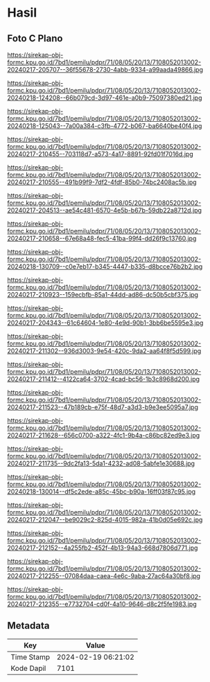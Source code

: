 # Hasil

## Foto C Plano

https://sirekap-obj-formc.kpu.go.id/7bd1/pemilu/pdpr/71/08/05/20/13/7108052013002-20240217-205707--36f55678-2730-4abb-9334-a99aada49866.jpg

https://sirekap-obj-formc.kpu.go.id/7bd1/pemilu/pdpr/71/08/05/20/13/7108052013002-20240218-124208--66b079cd-3d97-461e-a0b9-75097380ed21.jpg

https://sirekap-obj-formc.kpu.go.id/7bd1/pemilu/pdpr/71/08/05/20/13/7108052013002-20240218-125043--7a00a384-c3fb-4772-b067-ba6640be40f4.jpg

https://sirekap-obj-formc.kpu.go.id/7bd1/pemilu/pdpr/71/08/05/20/13/7108052013002-20240217-210455--703118d7-a573-4a17-8891-92fd01f7016d.jpg

https://sirekap-obj-formc.kpu.go.id/7bd1/pemilu/pdpr/71/08/05/20/13/7108052013002-20240217-210555--491b99f9-7df2-4fdf-85b0-74bc2408ac5b.jpg

https://sirekap-obj-formc.kpu.go.id/7bd1/pemilu/pdpr/71/08/05/20/13/7108052013002-20240217-204513--ae54c481-6570-4e5b-b67b-59db22a8712d.jpg

https://sirekap-obj-formc.kpu.go.id/7bd1/pemilu/pdpr/71/08/05/20/13/7108052013002-20240217-210658--67e68a48-fec5-41ba-99f4-dd26f9c13760.jpg

https://sirekap-obj-formc.kpu.go.id/7bd1/pemilu/pdpr/71/08/05/20/13/7108052013002-20240218-130709--c0e7eb17-b345-4447-b335-d8bcce76b2b2.jpg

https://sirekap-obj-formc.kpu.go.id/7bd1/pemilu/pdpr/71/08/05/20/13/7108052013002-20240217-210923--159ecbfb-85a1-44dd-ad86-dc50b5cbf375.jpg

https://sirekap-obj-formc.kpu.go.id/7bd1/pemilu/pdpr/71/08/05/20/13/7108052013002-20240217-204343--61c64604-1e80-4e9d-90b1-3bb6be5595e3.jpg

https://sirekap-obj-formc.kpu.go.id/7bd1/pemilu/pdpr/71/08/05/20/13/7108052013002-20240217-211302--936d3003-9e54-420c-9da2-aa64f8f5d599.jpg

https://sirekap-obj-formc.kpu.go.id/7bd1/pemilu/pdpr/71/08/05/20/13/7108052013002-20240217-211412--4122ca64-3702-4cad-bc56-1b3c8968d200.jpg

https://sirekap-obj-formc.kpu.go.id/7bd1/pemilu/pdpr/71/08/05/20/13/7108052013002-20240217-211523--47b189cb-e75f-48d7-a3d3-b9e3ee5095a7.jpg

https://sirekap-obj-formc.kpu.go.id/7bd1/pemilu/pdpr/71/08/05/20/13/7108052013002-20240217-211628--656c0700-a322-4fc1-9b4a-c86bc82ed9e3.jpg

https://sirekap-obj-formc.kpu.go.id/7bd1/pemilu/pdpr/71/08/05/20/13/7108052013002-20240217-211735--9dc2fa13-5da1-4232-ad08-5abfe1e30688.jpg

https://sirekap-obj-formc.kpu.go.id/7bd1/pemilu/pdpr/71/08/05/20/13/7108052013002-20240218-130014--df5c2ede-a85c-45bc-b90a-16ff03f87c95.jpg

https://sirekap-obj-formc.kpu.go.id/7bd1/pemilu/pdpr/71/08/05/20/13/7108052013002-20240217-212047--be9029c2-825d-4015-982a-41b0d05e692c.jpg

https://sirekap-obj-formc.kpu.go.id/7bd1/pemilu/pdpr/71/08/05/20/13/7108052013002-20240217-212152--4a255fb2-452f-4b13-94a3-668d7806d771.jpg

https://sirekap-obj-formc.kpu.go.id/7bd1/pemilu/pdpr/71/08/05/20/13/7108052013002-20240217-212255--07084daa-caea-4e6c-9aba-27ac64a30bf8.jpg

https://sirekap-obj-formc.kpu.go.id/7bd1/pemilu/pdpr/71/08/05/20/13/7108052013002-20240217-212355--e7732704-cd0f-4a10-9646-d8c2f5fe1983.jpg


## Metadata

| Key        | Value               |
| ---------- | ------------------- |
| Time Stamp | 2024-02-19 06:21:02 |
| Kode Dapil | 7101                |



